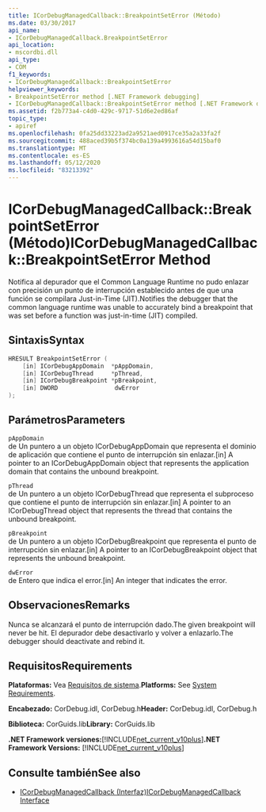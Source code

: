 ```yaml
---
title: ICorDebugManagedCallback::BreakpointSetError (Método)
ms.date: 03/30/2017
api_name:
- ICorDebugManagedCallback.BreakpointSetError
api_location:
- mscordbi.dll
api_type:
- COM
f1_keywords:
- ICorDebugManagedCallback::BreakpointSetError
helpviewer_keywords:
- BreakpointSetError method [.NET Framework debugging]
- ICorDebugManagedCallback::BreakpointSetError method [.NET Framework debugging]
ms.assetid: f2b773a4-c4d0-429c-9717-51d6e2ed86af
topic_type:
- apiref
ms.openlocfilehash: 0fa25dd33223ad2a9521aed0917ce35a2a33fa2f
ms.sourcegitcommit: 488aced39b5f374bc0a139a4993616a54d15baf0
ms.translationtype: MT
ms.contentlocale: es-ES
ms.lasthandoff: 05/12/2020
ms.locfileid: "83213392"
---
```

# <a name="icordebugmanagedcallbackbreakpointseterror-method"></a><span data-ttu-id="5d54d-102">ICorDebugManagedCallback::BreakpointSetError (Método)</span><span class="sxs-lookup"><span data-stu-id="5d54d-102">ICorDebugManagedCallback::BreakpointSetError Method</span></span>
<span data-ttu-id="5d54d-103">Notifica al depurador que el Common Language Runtime no pudo enlazar con precisión un punto de interrupción establecido antes de que una función se compilara Just-in-Time (JIT).</span><span class="sxs-lookup"><span data-stu-id="5d54d-103">Notifies the debugger that the common language runtime was unable to accurately bind a breakpoint that was set before a function was just-in-time (JIT) compiled.</span></span>  
  
## <a name="syntax"></a><span data-ttu-id="5d54d-104">Sintaxis</span><span class="sxs-lookup"><span data-stu-id="5d54d-104">Syntax</span></span>  
  
```cpp  
HRESULT BreakpointSetError (  
    [in] ICorDebugAppDomain  *pAppDomain,  
    [in] ICorDebugThread     *pThread,  
    [in] ICorDebugBreakpoint *pBreakpoint,  
    [in] DWORD                dwError  
);  
```  
  
## <a name="parameters"></a><span data-ttu-id="5d54d-105">Parámetros</span><span class="sxs-lookup"><span data-stu-id="5d54d-105">Parameters</span></span>  
 `pAppDomain`  
 <span data-ttu-id="5d54d-106">de Un puntero a un objeto ICorDebugAppDomain que representa el dominio de aplicación que contiene el punto de interrupción sin enlazar.</span><span class="sxs-lookup"><span data-stu-id="5d54d-106">[in] A pointer to an ICorDebugAppDomain object that represents the application domain that contains the unbound breakpoint.</span></span>  
  
 `pThread`  
 <span data-ttu-id="5d54d-107">de Un puntero a un objeto ICorDebugThread que representa el subproceso que contiene el punto de interrupción sin enlazar.</span><span class="sxs-lookup"><span data-stu-id="5d54d-107">[in] A pointer to an ICorDebugThread object that represents the thread that contains the unbound breakpoint.</span></span>  
  
 `pBreakpoint`  
 <span data-ttu-id="5d54d-108">de Un puntero a un objeto ICorDebugBreakpoint que representa el punto de interrupción sin enlazar.</span><span class="sxs-lookup"><span data-stu-id="5d54d-108">[in] A pointer to an ICorDebugBreakpoint object that represents the unbound breakpoint.</span></span>  
  
 `dwError`  
 <span data-ttu-id="5d54d-109">de Entero que indica el error.</span><span class="sxs-lookup"><span data-stu-id="5d54d-109">[in] An integer that indicates the error.</span></span>  
  
## <a name="remarks"></a><span data-ttu-id="5d54d-110">Observaciones</span><span class="sxs-lookup"><span data-stu-id="5d54d-110">Remarks</span></span>  
 <span data-ttu-id="5d54d-111">Nunca se alcanzará el punto de interrupción dado.</span><span class="sxs-lookup"><span data-stu-id="5d54d-111">The given breakpoint will never be hit.</span></span> <span data-ttu-id="5d54d-112">El depurador debe desactivarlo y volver a enlazarlo.</span><span class="sxs-lookup"><span data-stu-id="5d54d-112">The debugger should deactivate and rebind it.</span></span>  
  
## <a name="requirements"></a><span data-ttu-id="5d54d-113">Requisitos</span><span class="sxs-lookup"><span data-stu-id="5d54d-113">Requirements</span></span>  
 <span data-ttu-id="5d54d-114">**Plataformas:** Vea [Requisitos de sistema](../../get-started/system-requirements.md).</span><span class="sxs-lookup"><span data-stu-id="5d54d-114">**Platforms:** See [System Requirements](../../get-started/system-requirements.md).</span></span>  
  
 <span data-ttu-id="5d54d-115">**Encabezado:** CorDebug.idl, CorDebug.h</span><span class="sxs-lookup"><span data-stu-id="5d54d-115">**Header:** CorDebug.idl, CorDebug.h</span></span>  
  
 <span data-ttu-id="5d54d-116">**Biblioteca:** CorGuids.lib</span><span class="sxs-lookup"><span data-stu-id="5d54d-116">**Library:** CorGuids.lib</span></span>  
  
 <span data-ttu-id="5d54d-117">**.NET Framework versiones:**[!INCLUDE[net_current_v10plus](../../../../includes/net-current-v10plus-md.md)]</span><span class="sxs-lookup"><span data-stu-id="5d54d-117">**.NET Framework Versions:** [!INCLUDE[net_current_v10plus](../../../../includes/net-current-v10plus-md.md)]</span></span>  
  
## <a name="see-also"></a><span data-ttu-id="5d54d-118">Consulte también</span><span class="sxs-lookup"><span data-stu-id="5d54d-118">See also</span></span>

- [<span data-ttu-id="5d54d-119">ICorDebugManagedCallback (Interfaz)</span><span class="sxs-lookup"><span data-stu-id="5d54d-119">ICorDebugManagedCallback Interface</span></span>](icordebugmanagedcallback-interface.md)
